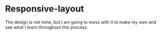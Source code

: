 # Responsive-layout
The design is not mine, but I am going to mess with it to make my own and see what I learn throughout this process.
